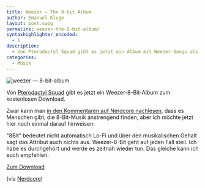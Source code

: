 ```yaml
---
title: Weezer — The 8-bit Album
author: Emanuel Kluge
layout: post.swig
permalink: weezer-the-8-bit-album/
syntaxhighlighter_encoded:
  - 1
description:
  - Von Pterodactyl Squad gibt es jetzt ein Album mit Weezer-Songs als 8-Bit-Remix. Cooler Scheiß.
categories:
  - Musik
---
```


<noscript data-src="/archive/wp-content/uploads/2009/07/weezer-8bit-480x230.jpg" data-alt="weezer &mdash; 8-bit-album">
<img src="/archive/wp-content/uploads/2009/07/weezer-8bit-480x230.jpg" alt="weezer &mdash; 8-bit-album">
</noscript>

Von [Pterodactyl Squad][ptesquad] gibt es jetzt ein <span lang="en">Weezer-8-Bit-Album</span> zum kostenlosen Download.

Zwar kann man [in den Kommentaren auf <span lang="en">Nerdcore</span> nachlesen][nerdcore_comment], dass es Menschen gibt, die 8-Bit-Musik anstrengend finden, aber ich möchte jetzt hier noch einmal darauf hinweisen:

"8Bit" bedeutet nicht automatisch Lo-Fi und über den musikalischen Gehalt sagt das Attribut auch nichts aus. Weezer-8-Bit geht auf jeden Fall steil. Ich habe es durchgehört und werde es zeitnah wieder tun. Das gleiche kann ich euch empfehlen.

[Zum Download][ptesquad]

(via [Nerdcore][nerdcore])

[ptesquad]: http://www.ptesquad.com/more/pte018.html
[nerdcore_comment]: http://www.nerdcore.de/wp/2009/07/21/weezer-the-8-bit-album/#comment-883963
[nerdcore]: http://www.nerdcore.de/wp/2009/07/21/weezer-the-8-bit-album/
